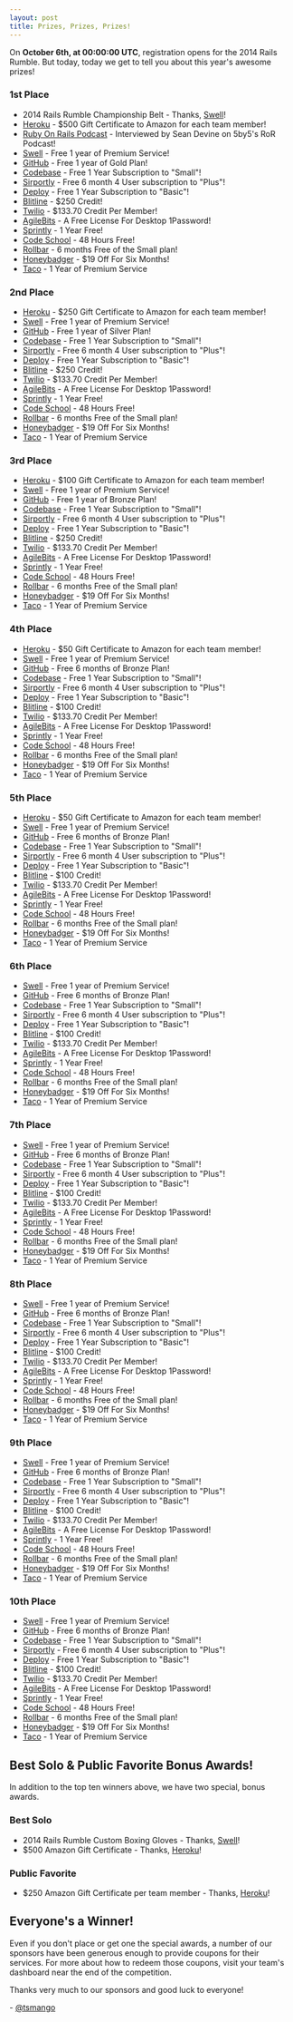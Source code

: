 ```yaml
---
layout: post
title: Prizes, Prizes, Prizes!
---
```


On **October 6th, at 00:00:00 UTC**, registration opens for the 2014 Rails Rumble. But today, today we get to tell you about this year's awesome prizes!

### 1st Place

* 2014 Rails Rumble Championship Belt - Thanks, [Swell](https://heyswell.com)!
* [Heroku](https://signup.heroku.com/ruby?c=70130000001x9MS) - $500 Gift Certificate to Amazon for each team member!
* [Ruby On Rails Podcast](http://5by5.tv/rubyonrails) - Interviewed by Sean Devine on 5by5's RoR Podcast!
* [Swell](https://heyswell.com) - Free 1 year of Premium Service!
* [GitHub](https://github.com) - Free 1 year of Gold Plan!
* [Codebase](http://codebasehq.com/) - Free 1 Year Subscription to "Small"!
* [Sirportly](http://sirportly.com/) - Free 6 month 4 User subscription to "Plus"!
* [Deploy](http://deployhq.com/) - Free 1 Year Subscription to "Basic"!
* [Blitline](http://blitline.com/) - $250 Credit!
* [Twilio](http://twilio.com/) - $133.70 Credit Per Member!
* [AgileBits](http://www.agilebits.com/) - A Free License For Desktop 1Password!
* [Sprintly](https://sprint.ly/) - 1 Year Free!
* [Code School](https://www.codeschool.com/) - 48 Hours Free!
* [Rollbar](https://rollbar.com/) - 6 months Free of the Small plan!
* [Honeybadger](https://www.honeybadger.io/) - $19 Off For Six Months!
* [Taco](http://tacoapp.com/) - 1 Year of Premium Service

### 2nd Place

* [Heroku](https://signup.heroku.com/ruby?c=70130000001x9MS) - $250 Gift Certificate to Amazon for each team member!
* [Swell](https://heyswell.com) - Free 1 year of Premium Service!
* [GitHub](https://github.com) - Free 1 year of Silver Plan!
* [Codebase](http://codebasehq.com/) - Free 1 Year Subscription to "Small"!
* [Sirportly](http://sirportly.com/) - Free 6 month 4 User subscription to "Plus"!
* [Deploy](http://deployhq.com/) - Free 1 Year Subscription to "Basic"!
* [Blitline](http://blitline.com/) - $250 Credit!
* [Twilio](http://twilio.com/) - $133.70 Credit Per Member!
* [AgileBits](http://www.agilebits.com/) - A Free License For Desktop 1Password!
* [Sprintly](https://sprint.ly/) - 1 Year Free!
* [Code School](https://www.codeschool.com/) - 48 Hours Free!
* [Rollbar](https://rollbar.com/) - 6 months Free of the Small plan!
* [Honeybadger](https://www.honeybadger.io/) - $19 Off For Six Months!
* [Taco](http://tacoapp.com/) - 1 Year of Premium Service

### 3rd Place

* [Heroku](https://signup.heroku.com/ruby?c=70130000001x9MS) - $100 Gift Certificate to Amazon for each team member!
* [Swell](https://heyswell.com) - Free 1 year of Premium Service!
* [GitHub](https://github.com) -  Free 1 year of Bronze Plan!
* [Codebase](http://codebasehq.com/) - Free 1 Year Subscription to "Small"!
* [Sirportly](http://sirportly.com/) - Free 6 month 4 User subscription to "Plus"!
* [Deploy](http://deployhq.com/) - Free 1 Year Subscription to "Basic"!
* [Blitline](http://blitline.com/) - $250 Credit!
* [Twilio](http://twilio.com/) - $133.70 Credit Per Member!
* [AgileBits](http://www.agilebits.com/) - A Free License For Desktop 1Password!
* [Sprintly](https://sprint.ly/) - 1 Year Free!
* [Code School](https://www.codeschool.com/) - 48 Hours Free!
* [Rollbar](https://rollbar.com/) - 6 months Free of the Small plan!
* [Honeybadger](https://www.honeybadger.io/) - $19 Off For Six Months!
* [Taco](http://tacoapp.com/) - 1 Year of Premium Service

### 4th Place

* [Heroku](https://signup.heroku.com/ruby?c=70130000001x9MS) - $50 Gift Certificate to Amazon for each team member!
* [Swell](https://heyswell.com) - Free 1 year of Premium Service!
* [GitHub](https://github.com) -  Free 6 months of Bronze Plan!
* [Codebase](http://codebasehq.com/) - Free 1 Year Subscription to "Small"!
* [Sirportly](http://sirportly.com/) - Free 6 month 4 User subscription to "Plus"!
* [Deploy](http://deployhq.com/) - Free 1 Year Subscription to "Basic"!
* [Blitline](http://blitline.com/) - $100 Credit!
* [Twilio](http://twilio.com/) - $133.70 Credit Per Member!
* [AgileBits](http://www.agilebits.com/) - A Free License For Desktop 1Password!
* [Sprintly](https://sprint.ly/) - 1 Year Free!
* [Code School](https://www.codeschool.com/) - 48 Hours Free!
* [Rollbar](https://rollbar.com/) - 6 months Free of the Small plan!
* [Honeybadger](https://www.honeybadger.io/) - $19 Off For Six Months!
* [Taco](http://tacoapp.com/) - 1 Year of Premium Service

### 5th Place

* [Heroku](https://signup.heroku.com/ruby?c=70130000001x9MS) - $50 Gift Certificate to Amazon for each team member!
* [Swell](https://heyswell.com) - Free 1 year of Premium Service!
* [GitHub](https://github.com) - Free 6 months of Bronze Plan!
* [Codebase](http://codebasehq.com/) - Free 1 Year Subscription to "Small"!
* [Sirportly](http://sirportly.com/) - Free 6 month 4 User subscription to "Plus"!
* [Deploy](http://deployhq.com/) - Free 1 Year Subscription to "Basic"!
* [Blitline](http://blitline.com/) - $100 Credit!
* [Twilio](http://twilio.com/) - $133.70 Credit Per Member!
* [AgileBits](http://www.agilebits.com/) - A Free License For Desktop 1Password!
* [Sprintly](https://sprint.ly/) - 1 Year Free!
* [Code School](https://www.codeschool.com/) - 48 Hours Free!
* [Rollbar](https://rollbar.com/) - 6 months Free of the Small plan!
* [Honeybadger](https://www.honeybadger.io/) - $19 Off For Six Months!
* [Taco](http://tacoapp.com/) - 1 Year of Premium Service

### 6th Place

* [Swell](https://heyswell.com) - Free 1 year of Premium Service!
* [GitHub](https://github.com) - Free 6 months of Bronze Plan!
* [Codebase](http://codebasehq.com/) - Free 1 Year Subscription to "Small"!
* [Sirportly](http://sirportly.com/) - Free 6 month 4 User subscription to "Plus"!
* [Deploy](http://deployhq.com/) - Free 1 Year Subscription to "Basic"!
* [Blitline](http://blitline.com/) - $100 Credit!
* [Twilio](http://twilio.com/) - $133.70 Credit Per Member!
* [AgileBits](http://www.agilebits.com/) - A Free License For Desktop 1Password!
* [Sprintly](https://sprint.ly/) - 1 Year Free!
* [Code School](https://www.codeschool.com/) - 48 Hours Free!
* [Rollbar](https://rollbar.com/) - 6 months Free of the Small plan!
* [Honeybadger](https://www.honeybadger.io/) - $19 Off For Six Months!
* [Taco](http://tacoapp.com/) - 1 Year of Premium Service

### 7th Place

* [Swell](https://heyswell.com) - Free 1 year of Premium Service!
* [GitHub](https://github.com) - Free 6 months of Bronze Plan!
* [Codebase](http://codebasehq.com/) - Free 1 Year Subscription to "Small"!
* [Sirportly](http://sirportly.com/) - Free 6 month 4 User subscription to "Plus"!
* [Deploy](http://deployhq.com/) - Free 1 Year Subscription to "Basic"!
* [Blitline](http://blitline.com/) - $100 Credit!
* [Twilio](http://twilio.com/) - $133.70 Credit Per Member!
* [AgileBits](http://www.agilebits.com/) - A Free License For Desktop 1Password!
* [Sprintly](https://sprint.ly/) - 1 Year Free!
* [Code School](https://www.codeschool.com/) - 48 Hours Free!
* [Rollbar](https://rollbar.com/) - 6 months Free of the Small plan!
* [Honeybadger](https://www.honeybadger.io/) - $19 Off For Six Months!
* [Taco](http://tacoapp.com/) - 1 Year of Premium Service

### 8th Place

* [Swell](https://heyswell.com) - Free 1 year of Premium Service!
* [GitHub](https://github.com) - Free 6 months of Bronze Plan!
* [Codebase](http://codebasehq.com/) - Free 1 Year Subscription to "Small"!
* [Sirportly](http://sirportly.com/) - Free 6 month 4 User subscription to "Plus"!
* [Deploy](http://deployhq.com/) - Free 1 Year Subscription to "Basic"!
* [Blitline](http://blitline.com/) - $100 Credit!
* [Twilio](http://twilio.com/) - $133.70 Credit Per Member!
* [AgileBits](http://www.agilebits.com/) - A Free License For Desktop 1Password!
* [Sprintly](https://sprint.ly/) - 1 Year Free!
* [Code School](https://www.codeschool.com/) - 48 Hours Free!
* [Rollbar](https://rollbar.com/) - 6 months Free of the Small plan!
* [Honeybadger](https://www.honeybadger.io/) - $19 Off For Six Months!
* [Taco](http://tacoapp.com/) - 1 Year of Premium Service

### 9th Place

* [Swell](https://heyswell.com) - Free 1 year of Premium Service!
* [GitHub](https://github.com) - Free 6 months of Bronze Plan!
* [Codebase](http://codebasehq.com/) - Free 1 Year Subscription to "Small"!
* [Sirportly](http://sirportly.com/) - Free 6 month 4 User subscription to "Plus"!
* [Deploy](http://deployhq.com/) - Free 1 Year Subscription to "Basic"!
* [Blitline](http://blitline.com/) - $100 Credit!
* [Twilio](http://twilio.com/) - $133.70 Credit Per Member!
* [AgileBits](http://www.agilebits.com/) - A Free License For Desktop 1Password!
* [Sprintly](https://sprint.ly/) - 1 Year Free!
* [Code School](https://www.codeschool.com/) - 48 Hours Free!
* [Rollbar](https://rollbar.com/) - 6 months Free of the Small plan!
* [Honeybadger](https://www.honeybadger.io/) - $19 Off For Six Months!
* [Taco](http://tacoapp.com/) - 1 Year of Premium Service

### 10th Place

* [Swell](https://heyswell.com) - Free 1 year of Premium Service!
* [GitHub](https://github.com) - Free 6 months of Bronze Plan!
* [Codebase](http://codebasehq.com/) - Free 1 Year Subscription to "Small"!
* [Sirportly](http://sirportly.com/) - Free 6 month 4 User subscription to "Plus"!
* [Deploy](http://deployhq.com/) - Free 1 Year Subscription to "Basic"!
* [Blitline](http://blitline.com/) - $100 Credit!
* [Twilio](http://twilio.com/) - $133.70 Credit Per Member!
* [AgileBits](http://www.agilebits.com/) - A Free License For Desktop 1Password!
* [Sprintly](https://sprint.ly/) - 1 Year Free!
* [Code School](https://www.codeschool.com/) - 48 Hours Free!
* [Rollbar](https://rollbar.com/) - 6 months Free of the Small plan!
* [Honeybadger](https://www.honeybadger.io/) - $19 Off For Six Months!
* [Taco](http://tacoapp.com/) - 1 Year of Premium Service

## Best Solo & Public Favorite Bonus Awards!

In addition to the top ten winners above, we have two special, bonus awards.

### Best Solo

* 2014 Rails Rumble Custom Boxing Gloves - Thanks, [Swell](https://heyswell.com)!
* $500 Amazon Gift Certificate - Thanks, [Heroku](https://signup.heroku.com/ruby?c=70130000001x9MS)!

### Public Favorite

* $250 Amazon Gift Certificate per team member - Thanks, [Heroku](https://signup.heroku.com/ruby?c=70130000001x9MS)!

## Everyone's a Winner!

Even if you don't place or get one the special awards, a number of our sponsors have been generous enough to provide coupons for their services. For more about how to redeem those coupons, visit your team's dashboard near the end of the competition.

Thanks very much to our sponsors and good luck to everyone!

\- [@tsmango](https://twitter.com/tsmango)
